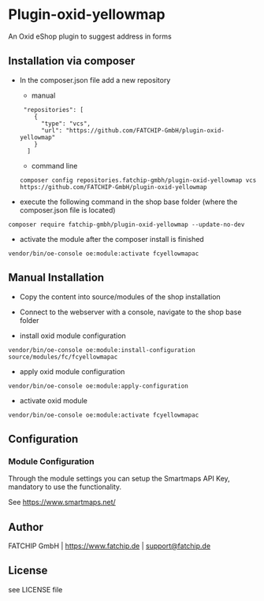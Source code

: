 # Plugin-oxid-yellowmap
An Oxid eShop plugin to suggest address in forms

## Installation via composer

- In the composer.json file add a new repository

    - manual
  ```
   "repositories": [
      {
        "type": "vcs",
        "url": "https://github.com/FATCHIP-GmbH/plugin-oxid-yellowmap"
      }
    ]
  ```
    -  command line
  ```
  composer config repositories.fatchip-gmbh/plugin-oxid-yellowmap vcs https://github.com/FATCHIP-GmbH/plugin-oxid-yellowmap
  ```

- execute the following command in the shop base folder (where the composer.json file is located)
```
composer require fatchip-gmbh/plugin-oxid-yellowmap --update-no-dev
```
- activate the module after the composer install is finished
```
vendor/bin/oe-console oe:module:activate fcyellowmapac
```

## Manual Installation
- Copy the content into source/modules of the shop installation

- Connect to the webserver with a console, navigate to the shop base folder
- install oxid module configuration
```
vendor/bin/oe-console oe:module:install-configuration source/modules/fc/fcyellowmapac
```

- apply oxid module configuration
```
vendor/bin/oe-console oe:module:apply-configuration
```

- activate oxid module
```
vendor/bin/oe-console oe:module:activate fcyellowmapac
```

## Configuration

### Module Configuration
Through the module settings you can setup the Smartmaps API Key, mandatory to use the functionality. 

See https://www.smartmaps.net/

## Author
FATCHIP GmbH | https://www.fatchip.de | support@fatchip.de

## License
see LICENSE file